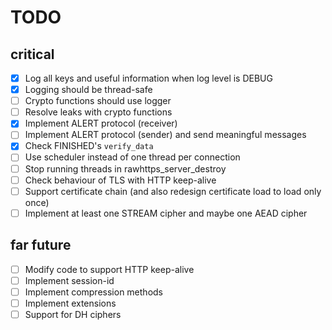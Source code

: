 # TODO

## critical
- [x] Log all keys and useful information when log level is DEBUG
- [x] Logging should be thread-safe
- [ ] Crypto functions should use logger
- [ ] Resolve leaks with crypto functions
- [x] Implement ALERT protocol (receiver)
- [ ] Implement ALERT protocol (sender) and send meaningful messages
- [x] Check FINISHED's `verify_data`
- [ ] Use scheduler instead of one thread per connection
- [ ] Stop running threads in rawhttps_server_destroy
- [ ] Check behaviour of TLS with HTTP keep-alive
- [ ] Support certificate chain (and also redesign certificate load to load only once)
- [ ] Implement at least one STREAM cipher and maybe one AEAD cipher

## far future
- [ ] Modify code to support HTTP keep-alive
- [ ] Implement session-id
- [ ] Implement compression methods
- [ ] Implement extensions
- [ ] Support for DH ciphers
